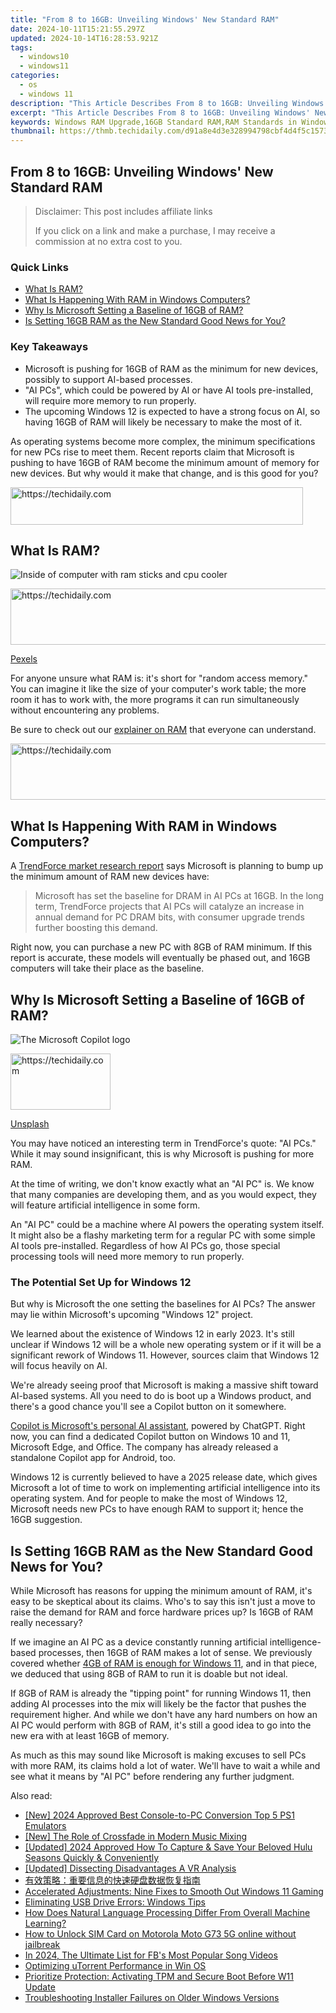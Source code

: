 ```yaml
---
title: "From 8 to 16GB: Unveiling Windows' New Standard RAM"
date: 2024-10-11T15:21:55.297Z
updated: 2024-10-14T16:28:53.921Z
tags:
  - windows10
  - windows11
categories:
  - os
  - windows 11
description: "This Article Describes From 8 to 16GB: Unveiling Windows' New Standard RAM"
excerpt: "This Article Describes From 8 to 16GB: Unveiling Windows' New Standard RAM"
keywords: Windows RAM Upgrade,16GB Standard RAM,RAM Standards in Windows,Upgrading PC Memory,Windows RAM Basics,High-Performance RAM,Windows 16GB RAM
thumbnail: https://thmb.techidaily.com/d91a8e4d3e328994798cbf4d4f5c1573225bbff13640403fc40b5c32e2b3cd22.jpg
---
```


## From 8 to 16GB: Unveiling Windows' New Standard RAM

>  Disclaimer: This post includes affiliate links
>
>  If you click on a link and make a purchase, I may receive a commission at no extra cost to you.
>

### Quick Links

* [What Is RAM?](#what-is-ram)
* [What Is Happening With RAM in Windows Computers?](#what-is-happening-with-ram-in-windows-computers)
* [Why Is Microsoft Setting a Baseline of 16GB of RAM?](#why-is-microsoft-setting-a-baseline-of-16gb-of-ram)
* [Is Setting 16GB RAM as the New Standard Good News for You?](#is-setting-16gb-ram-as-the-new-standard-good-news-for-you)

### Key Takeaways

* Microsoft is pushing for 16GB of RAM as the minimum for new devices, possibly to support AI-based processes.
* "AI PCs", which could be powered by AI or have AI tools pre-installed, will require more memory to run properly.
* The upcoming Windows 12 is expected to have a strong focus on AI, so having 16GB of RAM will likely be necessary to make the most of it.

 As operating systems become more complex, the minimum specifications for new PCs rise to meet them. Recent reports claim that Microsoft is pushing to have 16GB of RAM become the minimum amount of memory for new devices. But why would it make that change, and is this good for you?

<!-- affiliate ads begin -->
<a href="https://bluettius.sjv.io/c/5597632/2139114/17108" target="_top" id="2139114">
  <img src="//a.impactradius-go.com/display-ad/17108-2139114" border="0" alt="https://techidaily.com" width="468" height="60"/>
</a>
<img height="0" width="0" src="https://bluettius.sjv.io/i/5597632/2139114/17108" style="position:absolute;visibility:hidden;" border="0" />
<!-- affiliate ads end -->

## What Is RAM?

![Inside of computer with ram sticks and cpu cooler](https://static1.makeuseofimages.com/wordpress/wp-content/uploads/2023/09/inside-of-computer-with-ram-sticks-and-cpu-cooler.jpg)

<!-- affiliate ads begin -->
<a href="https://appsumo.8odi.net/c/5597632/2144279/7443" target="_top" id="2144279">
  <img src="//a.impactradius-go.com/display-ad/7443-2144279" border="0" alt="https://techidaily.com" width="728" height="90"/>
</a>
<img height="0" width="0" src="https://appsumo.8odi.net/i/5597632/2144279/7443" style="position:absolute;visibility:hidden;" border="0" />
<!-- affiliate ads end -->

[Pexels](https://www.pexels.com/photo/interior-of-computer-15109653/)

 For anyone unsure what RAM is: it's short for "random access memory." You can imagine it like the size of your computer's work table; the more room it has to work with, the more programs it can run simultaneously without encountering any problems.

 Be sure to check out our [explainer on RAM](https://www.makeuseof.com/tag/quick-dirty-guide-ram-need-know/) that everyone can understand.

<!-- affiliate ads begin -->
<a href="https://appsumo.8odi.net/c/5597632/2111982/7443" target="_top" id="2111982">
  <img src="//a.impactradius-go.com/display-ad/7443-2111982" border="0" alt="https://techidaily.com" width="728" height="90"/>
</a>
<img height="0" width="0" src="https://appsumo.8odi.net/i/5597632/2111982/7443" style="position:absolute;visibility:hidden;" border="0" />
<!-- affiliate ads end -->

## What Is Happening With RAM in Windows Computers?

 A [TrendForce market research report](https://www.trendforce.com/presscenter/news/20240117-12000.html) says Microsoft is planning to bump up the minimum amount of RAM new devices have:

> Microsoft has set the baseline for DRAM in AI PCs at 16GB. In the long term, TrendForce projects that AI PCs will catalyze an increase in annual demand for PC DRAM bits, with consumer upgrade trends further boosting this demand.

 Right now, you can purchase a new PC with 8GB of RAM minimum. If this report is accurate, these models will eventually be phased out, and 16GB computers will take their place as the baseline.

## Why Is Microsoft Setting a Baseline of 16GB of RAM?

![The Microsoft Copilot logo](https://thmb.techidaily.com/a9744aafdac80a7e4f169749236f6a9a3444533f48662a5ae5f051ec41bdae27.jpg)

<!-- affiliate ads begin -->
<a href="https://aligracehair.sjv.io/c/5597632/2135410/19272" target="_top" id="2135410">
  <img src="//a.impactradius-go.com/display-ad/19272-2135410" border="0" alt="https://techidaily.com" width="160" height="90"/>
</a>
<img height="0" width="0" src="https://aligracehair.sjv.io/i/5597632/2135410/19272" style="position:absolute;visibility:hidden;" border="0" />
<!-- affiliate ads end -->

[Unsplash](https://unsplash.com/photos/blue-and-pink-light-illustration-LeG68PrXA6Y)

 You may have noticed an interesting term in TrendForce's quote: "AI PCs." While it may sound insignificant, this is why Microsoft is pushing for more RAM.

 At the time of writing, we don't know exactly what an "AI PC" is. We know that many companies are developing them, and as you would expect, they will feature artificial intelligence in some form.

 An "AI PC" could be a machine where AI powers the operating system itself. It might also be a flashy marketing term for a regular PC with some simple AI tools pre-installed. Regardless of how AI PCs go, those special processing tools will need more memory to run properly.

### The Potential Set Up for Windows 12

 But why is Microsoft the one setting the baselines for AI PCs? The answer may lie within Microsoft's upcoming "Windows 12" project.

 We learned about the existence of Windows 12 in early 2023\. It's still unclear if Windows 12 will be a whole new operating system or if it will be a significant rework of Windows 11\. However, sources claim that Windows 12 will focus heavily on AI.

 We're already seeing proof that Microsoft is making a massive shift toward AI-based systems. All you need to do is boot up a Windows product, and there's a good chance you'll see a Copilot button on it somewhere.

[Copilot is Microsoft's personal AI assistant](https://www.makeuseof.com/what-is-microsoft-365-copilot/), powered by ChatGPT. Right now, you can find a dedicated Copilot button on Windows 10 and 11, Microsoft Edge, and Office. The company has already released a standalone Copilot app for Android, too.

 Windows 12 is currently believed to have a 2025 release date, which gives Microsoft a lot of time to work on implementing artificial intelligence into its operating system. And for people to make the most of Windows 12, Microsoft needs new PCs to have enough RAM to support it; hence the 16GB suggestion.

## Is Setting 16GB RAM as the New Standard Good News for You?

 While Microsoft has reasons for upping the minimum amount of RAM, it's easy to be skeptical about its claims. Who's to say this isn't just a move to raise the demand for RAM and force hardware prices up? Is 16GB of RAM really necessary?

 If we imagine an AI PC as a device constantly running artificial intelligence-based processes, then 16GB of RAM makes a lot of sense. We previously covered whether [4GB of RAM is enough for Windows 11](https://www.makeuseof.com/is-4gb-ram-enough-for-windows-11/), and in that piece, we deduced that using 8GB of RAM to run it is doable but not ideal.

 If 8GB of RAM is already the "tipping point" for running Windows 11, then adding AI processes into the mix will likely be the factor that pushes the requirement higher. And while we don't have any hard numbers on how an AI PC would perform with 8GB of RAM, it's still a good idea to go into the new era with at least 16GB of memory.

 As much as this may sound like Microsoft is making excuses to sell PCs with more RAM, its claims hold a lot of water. We'll have to wait a while and see what it means by "AI PC" before rendering any further judgment.

<span class="atpl-alsoreadstyle">Also read:</span>
<div><ul>
<li><a href="https://digital-screen-recording.techidaily.com/new-2024-approved-best-console-to-pc-conversion-top-5-ps1-emulators/"><u>[New] 2024 Approved Best Console-to-PC Conversion Top 5 PS1 Emulators</u></a></li>
<li><a href="https://article-posts.techidaily.com/new-the-role-of-crossfade-in-modern-music-mixing/"><u>[New] The Role of Crossfade in Modern Music Mixing</u></a></li>
<li><a href="https://screen-capture.techidaily.com/updated-2024-approved-how-to-capture-and-save-your-beloved-hulu-seasons-quickly-and-conveniently/"><u>[Updated] 2024 Approved How To Capture & Save Your Beloved Hulu Seasons Quickly & Conveniently</u></a></li>
<li><a href="https://article-tips.techidaily.com/updated-dissecting-disadvantages-a-vr-analysis/"><u>[Updated] Dissecting Disadvantages A VR Analysis</u></a></li>
<li><a href="https://win-excellent.techidaily.com/5pyj5pwi562w55wl77ya6yen6kab5lplush5ogv55qe5bplusr6ycf56gs55uy5pww5o2u5ogi5asn5oyh5y2x/"><u>有效策略：重要信息的快速硬盘数据恢复指南</u></a></li>
<li><a href="https://win11-tips.techidaily.com/accelerated-adjustments-nine-fixes-to-smooth-out-windows-11-gaming/"><u>Accelerated Adjustments: Nine Fixes to Smooth Out Windows 11 Gaming</u></a></li>
<li><a href="https://win11-tips.techidaily.com/eliminating-usb-drive-errors-windows-tips/"><u>Eliminating USB Drive Errors: Windows Tips</u></a></li>
<li><a href="https://tech-haven.techidaily.com/how-does-natural-language-processing-differ-from-overall-machine-learning/"><u>How Does Natural Language Processing Differ From Overall Machine Learning?</u></a></li>
<li><a href="https://sim-unlock.techidaily.com/how-to-unlock-sim-card-on-motorola-moto-g73-5g-online-without-jailbreak-by-drfone-android/"><u>How to Unlock SIM Card on Motorola Moto G73 5G online without jailbreak</u></a></li>
<li><a href="https://facebook-clips.techidaily.com/in-2024-the-ultimate-list-for-fbs-most-popular-song-videos/"><u>In 2024, The Ultimate List for FB's Most Popular Song Videos</u></a></li>
<li><a href="https://win11-tips.techidaily.com/optimizing-utorrent-performance-in-win-os/"><u>Optimizing uTorrent Performance in Win OS</u></a></li>
<li><a href="https://win11-tips.techidaily.com/prioritize-protection-activating-tpm-and-secure-boot-before-w11-update/"><u>Prioritize Protection: Activating TPM and Secure Boot Before W11 Update</u></a></li>
<li><a href="https://win11-tips.techidaily.com/troubleshooting-installer-failures-on-older-windows-versions/"><u>Troubleshooting Installer Failures on Older Windows Versions</u></a></li>
</ul></div>

<ins class="adsbygoogle"
      style="display:block"
      data-ad-client="ca-pub-7571918770474297"
      data-ad-slot="8358498916"
      data-ad-format="auto"
      data-full-width-responsive="true"></ins>
    